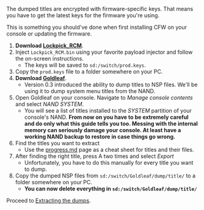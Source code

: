 The dumped titles are encrypted with firmware-specific keys. That means you have to get the latest keys for the firmware you're using.

This is something you should've done when first installing CFW on your console or updating the firmware.

1. **Download [Lockpick_RCM](https://github.com/shchmue/Lockpick_RCM/releases/latest)**.
2. Inject ``Lockpick_RCM.bin`` using your favorite payload injector and follow the on-screen instructions.
    * The keys will be saved to `sd:/switch/prod.keys`.
3. Copy the `prod.keys` file to a folder somewhere on your PC. 
4. **Download [Goldleaf](https://github.com/XorTroll/Goldleaf/releases/latest)**.
    * Version 0.3 introduced the ability to dump titles to NSP files. We'll be using it to dump system menu titles from the NAND.
5. Open Goldleaf on your console. Navigate to *Manage console contents* and select *NAND SYSTEM*.
    * You will see a list of titles installed to the *SYSTEM* partition of your console's NAND. **From now on you have to be extremely careful and do only what this guide tells you too. Messing with the internal memory can seriously damage your console. At least have a working NAND backup to restore in case things go wrong.**
6. Find the titles you want to extract
    * Use the [progress.md](https://github.com/bandithedoge/switch-pl/blob/master/progress.md) page as a cheat sheet for titles and their files.
7. After finding the right title, press A two times and select *Export*
    * Unfortunately, you have to do this manually for every title you want to dump.
8. Copy the dumped NSP files from `sd:/switch/Goldleaf/dump/title/` to a folder somewhere on your PC.
    * **You can now delete everything in `sd:/switch/Goldleaf/dump/title/`**

Proceed to [Extracting the dumps](https://github.com/bandithedoge/switch-pl/wiki/2.-Extracting-the-dumps).